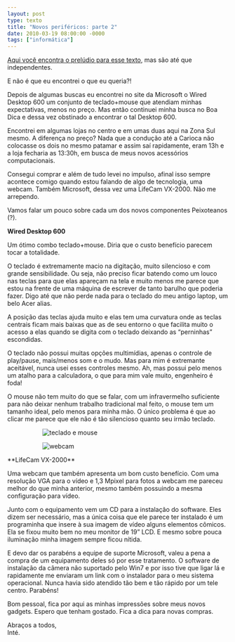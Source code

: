 ```yaml
---
layout: post
type: texto
title: "Novos periféricos: parte 2"
date: 2010-03-19 08:00:00 -0000
tags: ["informática"]
---
```

<a href="{{ site.baseurl }}/2010/03/18/Novos-perifericos-parte-1.html">Aqui você encontra o prelúdio para esse texto</a>, mas são até que independentes.

E não é que eu encontrei o que eu queria?!

Depois de algumas buscas eu encontrei no site da Microsoft o Wired Desktop 600 um conjunto de teclado+mouse que atendiam minhas expectativas, menos no preço. Mas então continuei minha busca no Boa Dica e dessa vez obstinado a encontrar o tal Desktop 600.

Encontrei em algumas lojas no centro e em umas duas aqui na Zona Sul mesmo. A diferença no preço? Nada que a condução até a Carioca não colocasse os dois no mesmo patamar e assim saí rapidamente, eram 13h e a loja fecharia as 13:30h, em busca de meus novos acessórios computacionais.

Consegui comprar e além de tudo levei no impulso, afinal isso sempre acontece comigo quando estou falando de algo de tecnologia, uma webcam. Também Microsoft, dessa vez uma LifeCam VX-2000. Não me arrependo.

Vamos falar um pouco sobre cada um dos novos componentes Peixoteanos (?).

**Wired Desktop 600**

Um ótimo combo teclado+mouse. Diria que o custo benefício parecem tocar a totalidade.

O teclado é extremamente macio na digitação, muito silencioso e com grande sensibilidade. Ou seja, não preciso ficar batendo como um louco nas teclas para que elas apareçam na tela e muito menos me parece que estou na frente de uma máquina de escrever de tanto barulho que poderia fazer. Digo até que não perde nada para o teclado do meu antigo laptop, um belo Acer alias.

A posição das teclas ajuda muito e elas tem uma curvatura onde as teclas centrais ficam mais baixas que as de seu entorno o que facilita muito o acesso a elas quando se digita com o teclado deixando as “perninhas” escondidas.

O teclado não possui muitas opções multimídias, apenas o controle de play/pause, mais/menos som e o mudo. Mas para mim é extremante aceitável, nunca usei esses controles mesmo. Ah, mas possui pelo menos um atalho para a calculadora, o que para mim vale muito, engenheiro é foda!

O mouse não tem muito do que se falar, com um infravermelho suficiente para não deixar nenhum trabalho tradicional mal feito, o mouse tem um tamanho ideal, pelo menos para minha mão. O único problema é que ao clicar me parece que ele não é tão silencioso quanto seu irmão teclado.

<figure class="foto-post">
<figure class="mais-fotos">
    <img src="{{ site.baseurl }}/assets/fotos/2010/03/mk_wireddt600blk_medidas.jpg" alt="teclado e mouse" title="imagem do teclado e mouse Microsoft Wired Desktop 600">
</figure>
<figure class="mais-fotos">
    <img src="{{ site.baseurl }}/assets/fotos/2010/03/ic_vx2000.jpg" alt="webcam" title="imagem da webcam Lifecam VX-2000">
</figure>
</figure>
**LifeCam VX-2000**

Uma webcam que também apresenta um bom custo benefício. Com uma resolução VGA para o vídeo e 1,3 Mpixel para fotos a webcam me pareceu melhor do que minha anterior, mesmo também possuindo a mesma configuração para vídeo.

Junto com o equipamento vem um CD para a instalação do software. Eles dizem ser necessário, mas a única coisa que ele parece ter instalado é um programinha que insere à sua imagem de vídeo alguns elementos cômicos. Ela se fixou muito bem no meu monitor de 19” LCD. E mesmo sobre pouca iluminação minha imagem sempre ficou nítida.

E devo dar os parabéns a equipe de suporte Microsoft, valeu a pena a compra de um equipamento deles só por esse tratamento. O software de instalação da câmera não suportado pelo Win7 e por isso tive que ligar lá e rapidamente me enviaram um link com o instalador para o meu sistema operacional. Nunca havia sido atendido tão bem e tão rápido por um tele centro. Parabéns!

Bom pessoal, fica por aqui as minhas impressões sobre meus novos gadgets. Espero que tenham gostado. Fica a dica para novas compras.

Abraços a todos,  
Inté.